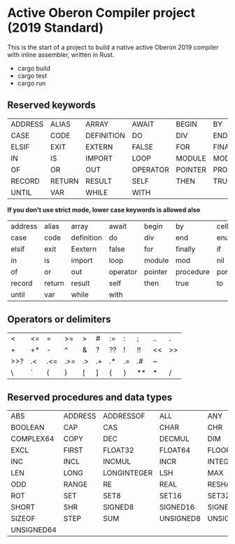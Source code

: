 # Active Oberon Compiler project (2019 Standard)

This is the start of a project to build a native active Oberon 2019 compiler with inline assembler, written in Rust.

- cargo build
- cargo test
- cargo run

## Reserved keywords

| | | | | | | | |
|----|-----|-----|-----|-----|-----|------|------|
| ADDRESS | ALIAS | ARRAY | AWAIT | BEGIN | BY | CELL | CELLNET | 
| CASE | CODE | DEFINITION | DO | DIV | END | ENUM | ELSE | 
| ELSIF | EXIT | EXTERN | FALSE | FOR | FINALLY | IF | IMAG |
| IN | IS | IMPORT | LOOP | MODULE | MOD | NIL | OBJECT |
| OF | OR | OUT | OPERATOR | POINTER | PROCEDURE  | PORT | REPEAT |
| RECORD | RETURN | RESULT | SELF | THEN | TRUE | TO | TYPE | 
| UNTIL | VAR | WHILE | WITH |

**If you don't use strict mode, lower case keywords is allowed also** 

| | | | | | | | |
|----|-----|-----|-----|-----|-----|------|------|
| address | alias | array | await | begin | by | cell | cellnet | 
| case | code | definition | do | div | end | enum | else | 
| elsif | exit | Eextern | false | for | finally | if | imag |
| in | is | import | loop | module | mod | nil | object |
| of | or | out | operator | pointer | procedure  | port | repeat |
| record | return | result | self | then | true | to | type | 
| until | var | while | with |

## Operators or delimiters

||||||||||||
|-|-|-|-|-|-|-|-|-|-|-|
| < | <= | = | >= | > | # | := | : | ; | .. | . | , |
| + | +* | - | ^ | & | ? | ?? | ! | !! | << | >> | <<? |
| >>? | .< | .<= | .>= | .> | .+ | .* | .= | .# | ~ | 
| \ | ´ | ( | ) | [ | ] | { | } | ** | * | / | ./ | 

## Reserved procedures and data types

| | | | | | | | |
|----|-----|-----|-----|-----|-----|------|------|
| ABS | ADDRESS | ADDRESSOF | ALL | ANY | ASH | ASSERT |
| BOOLEAN | CAP | CAS | CHAR | CHR | COMPLEX | COMPLEX32 |
| COMPLEX64 | COPY | DEC | DECMUL | DIM | ENTIER | ENTIERH |
| EXCL | FIRST | FLOAT32 | FLOAT64 | FLOOR | HALT | IM |
| INC | INCL | INCMUL | INCR | INTEGER | INTEGERSET | LAST | 
| LEN | LONG |LONGINTEGER | LSH | MAX | MIN | OBJECT |
| ODD | RANGE | RE | REAL | RESHAPE | ROL | ROR |
| ROT | SET | SET8 | SET16 |SET32 | SET64 | SHL | 
| SHORT | SHR | SIGNED8 | SIGNED16 | SIGNED32 | SIGNED64 | SIZE | 
| SIZEOF | STEP | SUM | UNSIGNED8 | UNSIGNED16 | UNSIGNED32 | UNSIGNED32 |
| UNSIGNED64 |





